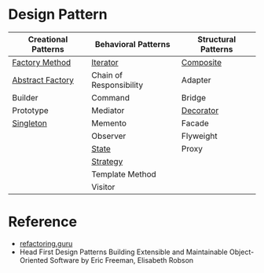 # Design Pattern

| Creational Patterns | Behavioral Patterns | Structural Patterns |
|---------------------|---------------------|---------------------|
| [Factory Method](./creational/factory.py) | [Iterator](./behavioral/iterator.py) | [Composite](./structural/composite.py) |
| [Abstract Factory](./creational/abstract_factory.py) | Chain of Responsibility | Adapter |
| Builder | Command | Bridge |
| Prototype | Mediator | [Decorator](./structural/decorator.py) |
| [Singleton](./creational/singleton.py) | Memento | Facade |
|  | Observer | Flyweight |
|  | [State](./behavioral/state.py) | Proxy |
|  | [Strategy](./behavioral/strategy.py) |  |
|  | Template Method |  |
|  | Visitor |  |

# Reference
* [refactoring.guru](https://refactoring.guru/design-patterns)
* Head First Design Patterns Building Extensible and Maintainable Object-Oriented Software by Eric Freeman, Elisabeth Robson